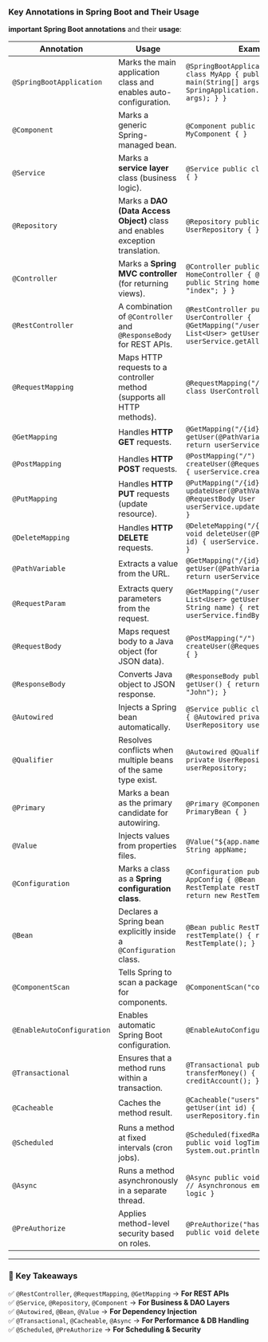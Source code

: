### **Key Annotations in Spring Boot and Their Usage**  

**important Spring Boot annotations** and their **usage**:  

| **Annotation** | **Usage** | **Example** |
|--------------|----------|------------|
| `@SpringBootApplication` | Marks the main application class and enables auto-configuration. | `@SpringBootApplication public class MyApp { public static void main(String[] args) { SpringApplication.run(MyApp.class, args); } }` |
| `@Component` | Marks a generic Spring-managed bean. | `@Component public class MyComponent { }` |
| `@Service` | Marks a **service layer** class (business logic). | `@Service public class UserService { }` |
| `@Repository` | Marks a **DAO (Data Access Object)** class and enables exception translation. | `@Repository public class UserRepository { }` |
| `@Controller` | Marks a **Spring MVC controller** (for returning views). | `@Controller public class HomeController { @GetMapping("/") public String home() { return "index"; } }` |
| `@RestController` | A combination of `@Controller` and `@ResponseBody` for REST APIs. | `@RestController public class UserController { @GetMapping("/users") public List<User> getUsers() { return userService.getAllUsers(); } }` |
| `@RequestMapping` | Maps HTTP requests to a controller method (supports all HTTP methods). | `@RequestMapping("/users") public class UserController { }` |
| `@GetMapping` | Handles **HTTP GET** requests. | `@GetMapping("/{id}") public User getUser(@PathVariable int id) { return userService.getUser(id); }` |
| `@PostMapping` | Handles **HTTP POST** requests. | `@PostMapping("/") public void createUser(@RequestBody User user) { userService.createUser(user); }` |
| `@PutMapping` | Handles **HTTP PUT** requests (update resource). | `@PutMapping("/{id}") public void updateUser(@PathVariable int id, @RequestBody User user) { userService.updateUser(id, user); }` |
| `@DeleteMapping` | Handles **HTTP DELETE** requests. | `@DeleteMapping("/{id}") public void deleteUser(@PathVariable int id) { userService.deleteUser(id); }` |
| `@PathVariable` | Extracts a value from the URL. | `@GetMapping("/{id}") public User getUser(@PathVariable int id) { return userService.getUser(id); }` |
| `@RequestParam` | Extracts query parameters from the request. | `@GetMapping("/users") public List<User> getUsers(@RequestParam String name) { return userService.findByName(name); }` |
| `@RequestBody` | Maps request body to a Java object (for JSON data). | `@PostMapping("/") public void createUser(@RequestBody User user) { }` |
| `@ResponseBody` | Converts Java object to JSON response. | `@ResponseBody public User getUser() { return new User(1, "John"); }` |
| `@Autowired` | Injects a Spring bean automatically. | `@Service public class UserService { @Autowired private UserRepository userRepository; }` |
| `@Qualifier` | Resolves conflicts when multiple beans of the same type exist. | `@Autowired @Qualifier("beanName") private UserRepository userRepository;` |
| `@Primary` | Marks a bean as the primary candidate for autowiring. | `@Primary @Component public class PrimaryBean { }` |
| `@Value` | Injects values from properties files. | `@Value("${app.name}") private String appName;` |
| `@Configuration` | Marks a class as a **Spring configuration class**. | `@Configuration public class AppConfig { @Bean public RestTemplate restTemplate() { return new RestTemplate(); } }` |
| `@Bean` | Declares a Spring bean explicitly inside a `@Configuration` class. | `@Bean public RestTemplate restTemplate() { return new RestTemplate(); }` |
| `@ComponentScan` | Tells Spring to scan a package for components. | `@ComponentScan("com.example")` |
| `@EnableAutoConfiguration` | Enables automatic Spring Boot configuration. | `@EnableAutoConfiguration` |
| `@Transactional` | Ensures that a method runs within a transaction. | `@Transactional public void transferMoney() { debitAccount(); creditAccount(); }` |
| `@Cacheable` | Caches the method result. | `@Cacheable("users") public User getUser(int id) { return userRepository.findById(id); }` |
| `@Scheduled` | Runs a method at fixed intervals (cron jobs). | `@Scheduled(fixedRate = 5000) public void logTime() { System.out.println(new Date()); }` |
| `@Async` | Runs a method asynchronously in a separate thread. | `@Async public void sendEmail() { // Asynchronous email sending logic }` |
| `@PreAuthorize` | Applies method-level security based on roles. | `@PreAuthorize("hasRole('ADMIN')") public void deleteUser() { }` |

---

### **🔹 Key Takeaways**
✅ `@RestController`, `@RequestMapping`, `@GetMapping` → **For REST APIs**  
✅ `@Service`, `@Repository`, `@Component` → **For Business & DAO Layers**  
✅ `@Autowired`, `@Bean`, `@Value` → **For Dependency Injection**  
✅ `@Transactional`, `@Cacheable`, `@Async` → **For Performance & DB Handling**  
✅ `@Scheduled`, `@PreAuthorize` → **For Scheduling & Security**  
